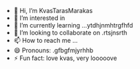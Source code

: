 - 👋 Hi, I’m KvasTarasMarakas
- 👀 I’m interested in
- 🌱 I’m currently learning ...ytdhjnmhtrgfhfd
- 💞️ I’m looking to collaborate on .rtsjnsrth
- 📫 How to reach me ...
- 😄 Pronouns: .gfbgfmjyrhhb
- ⚡ Fun fact: love kvas, very looooove
<!---
KvasTarasMarakas/KvasTarasMarakas is a ✨ special ✨ repository because its `README.md` (this file) appears on your GitHub profile.
You can click the Preview link to take a look at your changes.
---
